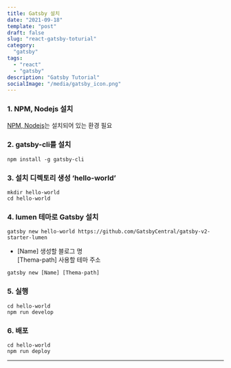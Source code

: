 ```yaml
---
title: Gatsby 설치
date: "2021-09-18"
template: "post"
draft: false
slug: "react-gatsby-toturial"
category: 
  "gatsby"
tags:
  - "react"
  - "gatsby"
description: "Gatsby Tutorial"
socialImage: "/media/gatsby_icon.png"
---
```



### 1. NPM, Nodejs 설치
[NPM, Nodejs](https://nodejs.org/ko/download/)는 설치되어 있는 환경 필요
### 2. gatsby-cli를 설치
```javascript{}
npm install -g gatsby-cli
```
### 3. 설치 디렉토리 생성 ‘hello-world’
```javascript{}
mkdir hello-world
cd hello-world
```
### 4. lumen 테마로 Gatsby 설치
```javascript{}
gatsby new hello-world https://github.com/GatsbyCentral/gatsby-v2-starter-lumen
```
 * [Name] 생성할 블로그 명  
  [Thema-path]  사용할 테마 주소
```javascript{}
gatsby new [Name] [Thema-path]
```

### 5. 실행
```javascript{}
cd hello-world 
npm run develop
```

### 6. 배포
```javascript{}
cd hello-world 
npm run deploy
```
---
